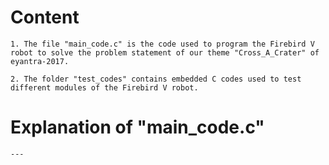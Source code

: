 # Content
    1. The file "main_code.c" is the code used to program the Firebird V robot to solve the problem statement of our theme "Cross_A_Crater" of eyantra-2017.

    2. The folder "test_codes" contains embedded C codes used to test different modules of the Firebird V robot.
    
    
# Explanation of "main_code.c"
    ---
